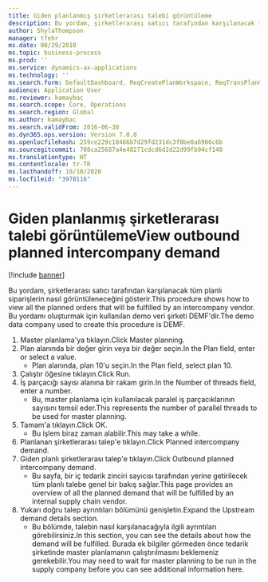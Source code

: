 ```yaml
---
title: Giden planlanmış şirketlerarası talebi görüntüleme
description: Bu yordam, şirketlerarası satıcı tarafından karşılanacak tüm planlı siparişlerin nasıl görüntüleneceğini gösterir.
author: ShylaThompson
manager: tfehr
ms.date: 08/29/2018
ms.topic: business-process
ms.prod: ''
ms.service: dynamics-ax-applications
ms.technology: ''
ms.search.form: DefaultDashboard, ReqCreatePlanWorkspace, ReqTransPlanCard, ReqOutboundIntercompanyDemand
audience: Application User
ms.reviewer: kamaybac
ms.search.scope: Core, Operations
ms.search.region: Global
ms.author: kamaybac
ms.search.validFrom: 2016-06-30
ms.dyn365.ops.version: Version 7.0.0
ms.openlocfilehash: 259ce229c18466b7d29fd231dc3f0be8a6906c6b
ms.sourcegitcommit: 708ca25687a4e48271cdcd6d2d22d99fb94cf140
ms.translationtype: HT
ms.contentlocale: tr-TR
ms.lasthandoff: 10/10/2020
ms.locfileid: "3978116"
---
```

# <a name="view-outbound-planned-intercompany-demand"></a><span data-ttu-id="ce1eb-103">Giden planlanmış şirketlerarası talebi görüntüleme</span><span class="sxs-lookup"><span data-stu-id="ce1eb-103">View outbound planned intercompany demand</span></span>

[!include [banner](../../includes/banner.md)]

<span data-ttu-id="ce1eb-104">Bu yordam, şirketlerarası satıcı tarafından karşılanacak tüm planlı siparişlerin nasıl görüntüleneceğini gösterir.</span><span class="sxs-lookup"><span data-stu-id="ce1eb-104">This procedure shows how to view all the planned orders that will be fulfilled by an intercompany vendor.</span></span> <span data-ttu-id="ce1eb-105">Bu yordamı oluşturmak için kullanılan demo veri şirketi DEMF'dir.</span><span class="sxs-lookup"><span data-stu-id="ce1eb-105">The demo data company used to create this procedure is DEMF.</span></span>

1. <span data-ttu-id="ce1eb-106">Master planlama'ya tıklayın.</span><span class="sxs-lookup"><span data-stu-id="ce1eb-106">Click Master planning.</span></span>
2. <span data-ttu-id="ce1eb-107">Plan alanında bir değer girin veya bir değer seçin.</span><span class="sxs-lookup"><span data-stu-id="ce1eb-107">In the Plan field, enter or select a value.</span></span>
    * <span data-ttu-id="ce1eb-108">Plan alanında, plan 10'u seçin.</span><span class="sxs-lookup"><span data-stu-id="ce1eb-108">In the Plan field, select plan 10.</span></span>  
3. <span data-ttu-id="ce1eb-109">Çalıştır öğesine tıklayın.</span><span class="sxs-lookup"><span data-stu-id="ce1eb-109">Click Run.</span></span>
4. <span data-ttu-id="ce1eb-110">İş parçacığı sayısı alanına bir rakam girin.</span><span class="sxs-lookup"><span data-stu-id="ce1eb-110">In the Number of threads field, enter a number.</span></span>
    * <span data-ttu-id="ce1eb-111">Bu, master planlama için kullanılacak paralel iş parçacıklarının sayısını temsil eder.</span><span class="sxs-lookup"><span data-stu-id="ce1eb-111">This represents the number of parallel threads to be used for master planning.</span></span>  
5. <span data-ttu-id="ce1eb-112">Tamam'a tıklayın.</span><span class="sxs-lookup"><span data-stu-id="ce1eb-112">Click OK.</span></span>
    * <span data-ttu-id="ce1eb-113">Bu işlem biraz zaman alabilir.</span><span class="sxs-lookup"><span data-stu-id="ce1eb-113">This may take a while.</span></span>  
6. <span data-ttu-id="ce1eb-114">Planlanan şirketlerarası talep'e tıklayın.</span><span class="sxs-lookup"><span data-stu-id="ce1eb-114">Click Planned intercompany demand.</span></span>
7. <span data-ttu-id="ce1eb-115">Giden planlı şirketlerarası talep'e tıklayın.</span><span class="sxs-lookup"><span data-stu-id="ce1eb-115">Click Outbound planned intercompany demand.</span></span>
    * <span data-ttu-id="ce1eb-116">Bu sayfa, bir iç tedarik zinciri sayıcısı tarafından yerine getirilecek tüm planlı talebe genel bir bakış sağlar.</span><span class="sxs-lookup"><span data-stu-id="ce1eb-116">This page provides an overview of all the planned demand that will be fulfilled by an internal supply chain vendor.</span></span>  
8. <span data-ttu-id="ce1eb-117">Yukarı doğru talep ayrıntıları bölümünü genişletin.</span><span class="sxs-lookup"><span data-stu-id="ce1eb-117">Expand the Upstream demand details section.</span></span>
    * <span data-ttu-id="ce1eb-118">Bu bölümde, talebin nasıl karşılanacağıyla ilgili ayrıntıları görebilirsiniz.</span><span class="sxs-lookup"><span data-stu-id="ce1eb-118">In this section, you can see the details about how the demand will be fulfilled.</span></span> <span data-ttu-id="ce1eb-119">Burada ek bilgiler görmeden önce tedarik şirketinde master planlamanın çalıştırılmasını beklemeniz gerekebilir.</span><span class="sxs-lookup"><span data-stu-id="ce1eb-119">You may need to wait for master planning to be run in the supply company before you can see additional information here.</span></span>  

